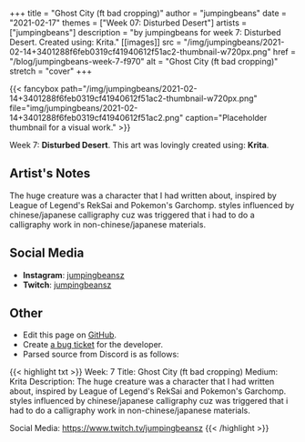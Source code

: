 +++
title =       "Ghost City (ft bad cropping)"
author =      "jumpingbeans"
date =        "2021-02-17"
themes =      ["Week 07: Disturbed Desert"]
artists =     ["jumpingbeans"]
description = "by jumpingbeans for week 7: Disturbed Desert. Created using: Krita."
[[images]]
      src = "/img/jumpingbeans/2021-02-14+3401288f6feb0319cf41940612f51ac2-thumbnail-w720px.png"
      href = "/blog/jumpingbeans-week-7-f970"
      alt = "Ghost City (ft bad cropping)"
      stretch = "cover"
+++


{{< fancybox path="/img/jumpingbeans/2021-02-14+3401288f6feb0319cf41940612f51ac2-thumbnail-w720px.png" file="img/jumpingbeans/2021-02-14+3401288f6feb0319cf41940612f51ac2.png" caption="Placeholder thumbnail for a visual work." >}}


Week 7: **Disturbed Desert**. This art was lovingly created using: **Krita**.

## Artist's Notes

The huge creature was a character that I had written about, inspired by League of Legend's RekSai and Pokemon's Garchomp. styles influenced by chinese/japanese calligraphy cuz was triggered that i had to do a calligraphy work in non-chinese/japanese materials.

## Social Media

- **Instagram**: <a href='https://instagram.com/jumpingbeansz' target='_blank'>jumpingbeansz</a>
- **Twitch**: <a href='https://twitch.tv/jumpingbeansz' target='_blank'>jumpingbeansz</a>

## Other

- Edit this page on [GitHub](https://github.com/teaminkling/web-refresh/edit/main/content/blog/jumpingbeans-week-7-f970.md).
- Create [a bug ticket](https://github.com/teaminkling/web-refresh/issues/new?assignees=&labels=bug&template=problem-report.md&title=) for the developer.
- Parsed source from Discord is as follows:

{{< highlight txt >}}
Week: 7
Title:  Ghost City (ft bad cropping)
Medium: Krita
Description: The huge creature was a character that I had written about, inspired by League of Legend's RekSai and Pokemon's Garchomp. styles influenced by chinese/japanese calligraphy cuz was triggered that i had to do a calligraphy work in non-chinese/japanese materials.

Social Media: https://www.twitch.tv/jumpingbeansz
{{< /highlight >}}
